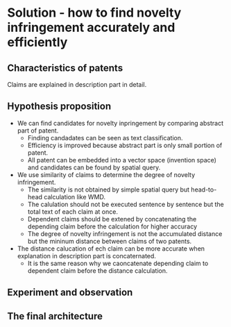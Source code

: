 # Solution - how to find novelty infringement accurately and efficiently

## Characteristics of patents
Claims are explained in description part in detail.

## Hypothesis proposition
* We can find candidates for novelty inpringement by comparing abstract part of patent.
  * Finding candadates can be seen as text classification.
  * Efficiency is improved because abstract part is only small portion of patent.
  * All patent can be embedded into a vector space (invention space) and candidates can be found by spatial query.
* We use similarity of claims to determine the degree of novelty infringement.
  * The similarity is not obtained by simple spatial query but head-to-head calculation like WMD.
  * The calulation should not be executed sentence by sentence but the total text of each claim at once.
  * Dependent claims should be extened by concatenating the depending claim before the calculation for higher accuracy
  * The degree of novelty infringement is not the accumulated distance but the mininum distance between claims of two patents.
* The distance calucation of ech claim can be more accurate when explanation in description part is concaternated.
  * It is the same reason why we caoncatenate depending claim to dependent claim before the distance calculation.

## Experiment and observation

## The final architecture
